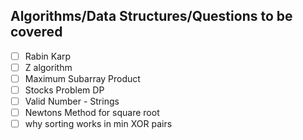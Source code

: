 ## Algorithms/Data Structures/Questions to be covered

- [ ] Rabin Karp
- [ ] Z algorithm
- [ ] Maximum Subarray Product
- [ ] Stocks Problem DP
- [ ] Valid Number - Strings
- [ ] Newtons Method for square root
- [ ] why sorting works in min XOR pairs
